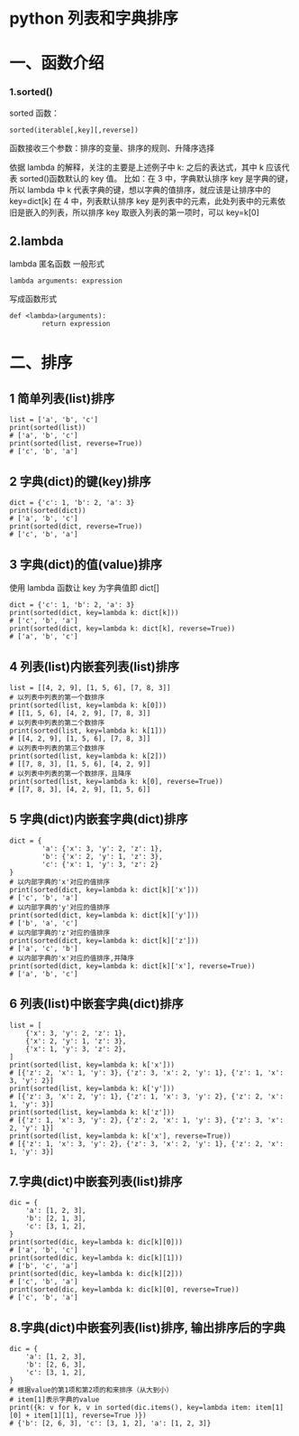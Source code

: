 # python 列表和字典排序

# 一、函数介绍

### 1.sorted()

sorted 函数：

```
sorted(iterable[,key][,reverse])
```

函数接收三个参数：排序的变量、排序的规则、升降序选择

依据 lambda 的解释，关注的主要是上述例子中 k: 之后的表达式，其中 k 应该代表 sorted()函数默认的 key 值。
比如：在 3 中，字典默认排序 key 是字典的键，所以 lambda 中 k 代表字典的键，想以字典的值排序，就应该是让排序中的 key=dict[k]
在 4 中，列表默认排序 key 是列表中的元素，此处列表中的元素依旧是嵌入的列表，所以排序 key 取嵌入列表的第一项时，可以 key=k[0]

## 2.lambda

lambda 匿名函数
一般形式

```
lambda arguments: expression
```

写成函数形式

```
def <lambda>(arguments):
        return expression
```

# 二、排序

## 1 简单列表(list)排序

```
list = ['a', 'b', 'c']
print(sorted(list))
# ['a', 'b', 'c']
print(sorted(list, reverse=True))
# ['c', 'b', 'a']
```

## 2 字典(dict)的键(key)排序

```
dict = {'c': 1, 'b': 2, 'a': 3}
print(sorted(dict))
# ['a', 'b', 'c']
print(sorted(dict, reverse=True))
# ['c', 'b', 'a']
```

## 3 字典(dict)的值(value)排序

使用 lambda 函数让 key 为字典值即 dict[]

```
dict = {'c': 1, 'b': 2, 'a': 3}
print(sorted(dict, key=lambda k: dict[k]))
# ['c', 'b', 'a']
print(sorted(dict, key=lambda k: dict[k], reverse=True))
# ['a', 'b', 'c']
```

## 4 列表(list)内嵌套列表(list)排序

```
list = [[4, 2, 9], [1, 5, 6], [7, 8, 3]]
# 以列表中列表的第一个数排序
print(sorted(list, key=lambda k: k[0]))
# [[1, 5, 6], [4, 2, 9], [7, 8, 3]]
# 以列表中列表的第二个数排序
print(sorted(list, key=lambda k: k[1]))
# [[4, 2, 9], [1, 5, 6], [7, 8, 3]]
# 以列表中列表的第三个数排序
print(sorted(list, key=lambda k: k[2]))
# [[7, 8, 3], [1, 5, 6], [4, 2, 9]]
# 以列表中列表的第一个数排序，且降序
print(sorted(list, key=lambda k: k[0], reverse=True))
# [[7, 8, 3], [4, 2, 9], [1, 5, 6]]
```

## 5 字典(dict)内嵌套字典(dict)排序

```
dict = {
        'a': {'x': 3, 'y': 2, 'z': 1},
        'b': {'x': 2, 'y': 1, 'z': 3},
        'c': {'x': 1, 'y': 3, 'z': 2}
}
# 以内部字典的'x'对应的值排序
print(sorted(dict, key=lambda k: dict[k]['x']))
# ['c', 'b', 'a']
# 以内部字典的'y'对应的值排序
print(sorted(dict, key=lambda k: dict[k]['y']))
# ['b', 'a', 'c']
# 以内部字典的'z'对应的值排序
print(sorted(dict, key=lambda k: dict[k]['z']))
# ['a', 'c', 'b']
# 以内部字典的'x'对应的值排序,并降序
print(sorted(dict, key=lambda k: dict[k]['x'], reverse=True))
# ['a', 'b', 'c']
```

## 6 列表(list)中嵌套字典(dict)排序

```
list = [
    {'x': 3, 'y': 2, 'z': 1},
    {'x': 2, 'y': 1, 'z': 3},
    {'x': 1, 'y': 3, 'z': 2},
]
print(sorted(list, key=lambda k: k['x']))
# [{'z': 2, 'x': 1, 'y': 3}, {'z': 3, 'x': 2, 'y': 1}, {'z': 1, 'x': 3, 'y': 2}]
print(sorted(list, key=lambda k: k['y']))
# [{'z': 3, 'x': 2, 'y': 1}, {'z': 1, 'x': 3, 'y': 2}, {'z': 2, 'x': 1, 'y': 3}]
print(sorted(list, key=lambda k: k['z']))
# [{'z': 1, 'x': 3, 'y': 2}, {'z': 2, 'x': 1, 'y': 3}, {'z': 3, 'x': 2, 'y': 1}]
print(sorted(list, key=lambda k: k['x'], reverse=True))
# [{'z': 1, 'x': 3, 'y': 2}, {'z': 3, 'x': 2, 'y': 1}, {'z': 2, 'x': 1, 'y': 3}]
```

## 7.字典(dict)中嵌套列表(list)排序

```
dic = {
    'a': [1, 2, 3],
    'b': [2, 1, 3],
    'c': [3, 1, 2],
}
print(sorted(dic, key=lambda k: dic[k][0]))
# ['a', 'b', 'c']
print(sorted(dic, key=lambda k: dic[k][1]))
# ['b', 'c', 'a']
print(sorted(dic, key=lambda k: dic[k][2]))
# ['c', 'b', 'a']
print(sorted(dic, key=lambda k: dic[k][0], reverse=True))
# ['c', 'b', 'a']

```

## 8.字典(dict)中嵌套列表(list)排序, 输出排序后的字典

```
dic = {
    'a': [1, 2, 3],
    'b': [2, 6, 3],
    'c': [3, 1, 2],
}
# 根据value的第1项和第2项的和来排序（从大到小）
# item[1]表示字典的value
print({k: v for k, v in sorted(dic.items(), key=lambda item: item[1][0] + item[1][1], reverse=True )})
# {'b': [2, 6, 3], 'c': [3, 1, 2], 'a': [1, 2, 3]}

```
